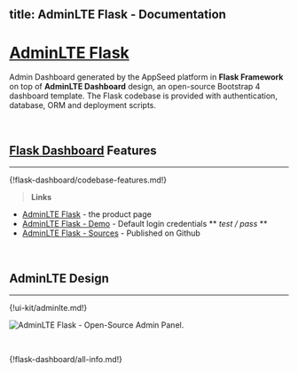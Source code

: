 title: AdminLTE Flask - Documentation
---

# [AdminLTE Flask](https://appseed.us/admin-dashboards/flask-dashboard-adminlte) 

Admin Dashboard generated by the AppSeed platform in **Flask Framework** on top of **AdminLTE Dashboard** design, an open-source Bootstrap 4 dashboard template. The Flask codebase is provided with authentication, database, ORM and deployment scripts. 

<br />

## [Flask Dashboard](http://appseed.us/admin-dashboards/flask) Features
---

{!flask-dashboard/codebase-features.md!}

> **Links**

- [AdminLTE Flask](https://appseed.us/admin-dashboards/flask-dashboard-adminlte) - the product page
- [AdminLTE Flask - Demo](https://flask-dashboard-adminlte.appseed.us/) - Default login credentials ** *test / pass* **
- [AdminLTE Flask - Sources](https://github.com/app-generator/flask-dashboard-adminlte) - Published on Github 

<br />

## AdminLTE Design
---

{!ui-kit/adminlte.md!}

![AdminLTE Flask - Open-Source Admin Panel.](https://raw.githubusercontent.com/app-generator/flask-dashboard-adminlte/master/media/flask-dashboard-adminlte-screen.png)

<br />

{!flask-dashboard/all-info.md!}

